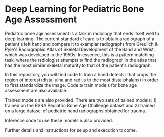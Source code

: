 # Deep Learning for Pediatric Bone Age Assessment

Pediatric bone age assessment is a task in radiology that lends itself well to deep learning. The current standard of care is to obtain a radiograph of a patient's left hand and compare it to examplar radiographs from Greulich & Pyle's Radiographic Atlas of Skeletal Development of the Hand and Wrist, which was developed in the 1950s. In essence, this is a pattern matching task, where the radiologist attempts to find the radiograph in the atlas that has the most similar skeletal maturity to that of the patient's radiograph. 

In this repository, you will find code to train a hand detector that crops the region of interest (distal ulna and radius to the most distal phalanx) in order to first standardize the image. Code to train models for bone age assessment are also available. 

Trained models are also provided. There are two sets of trained models: 1) trained on the RSNA Pediatric Bone Age Challenge dataset and 2) trained on a large dataset of pediatric hand radiographs obtained for trauma. 

Inference code to use these models is also provided. 

Further details and instructions for setup and execution to come.